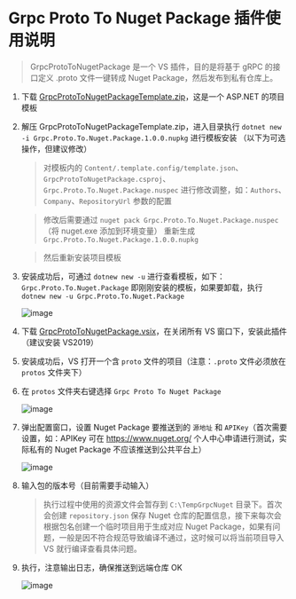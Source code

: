 # Grpc Proto To Nuget Package 插件使用说明

> GrpcProtoToNugetPackage 是一个 VS 插件，目的是将基于 gRPC 的接口定义 .proto 文件一键转成 Nuget Package，然后发布到私有仓库上。 

1. 下载 [GrpcProtoToNugetPackageTemplate.zip](https://github.com/mingdaocom/GrpcProtoToNugetPackage/releases/download/0.0.1/GrpcProtoToNugetPackageTemplate.zip)，这是一个 ASP.NET 的项目模板

1. 解压 GrpcProtoToNugetPackageTemplate.zip，进入目录执行 `dotnet new -i Grpc.Proto.To.Nuget.Package.1.0.0.nupkg` 进行模板安装 （以下为可选操作，但建议修改）
   
   > 对模板内的 `Content/.template.config/template.json`、`GrpcProtoToNugetPackage.csproj`、`Grpc.Proto.To.Nuget.Package.nuspec` 进行修改调整，如：`Authors`、`Company`、`RepositoryUrl` 参数的配置
   
   > 修改后需要通过 `nuget pack Grpc.Proto.To.Nuget.Package.nuspec`（将 nuget.exe 添加到环境变量） 重新生成 `Grpc.Proto.To.Nuget.Package.1.0.0.nupkg`
   
   > 然后重新安装项目模板


1. 安装成功后，可通过 `dotnew new -u` 进行查看模板，如下：`Grpc.Proto.To.Nuget.Package` 即刚刚安装的模板，如果要卸载，执行 `dotnew new -u Grpc.Proto.To.Nuget.Package`

   ![image](https://user-images.githubusercontent.com/7261408/62512104-34d4de80-b849-11e9-86c0-cbc6187d9599.png)

1. 下载 [GrpcProtoToNugetPackage.vsix](https://github.com/mingdaocom/GrpcProtoToNugetPackage/releases/download/0.0.1/GrpcProtoToNugetPackage.vsix)，在关闭所有 VS 窗口下，安装此插件（建议安装 VS2019）

1. 安装成功后，VS 打开一个含 `proto` 文件的项目（注意：`.proto` 文件必须放在 `protos` 文件夹下）

1. 在 `protos` 文件夹右键选择 `Grpc Proto To Nuget Package`

   ![image](https://user-images.githubusercontent.com/7261408/62517122-3dcdac00-b859-11e9-9119-95a8f2729898.png)

1. 弹出配置窗口，设置 Nuget Package 要推送到的 `源地址` 和 `APIKey`（首次需要设置，如：APIKey 可在 https://www.nuget.org/ 个人中心申请进行测试，实际私有的 Nuget Package 不应该推送到公共平台上）
   
   ![image](https://user-images.githubusercontent.com/7261408/62517465-06abca80-b85a-11e9-9596-eb86979599ad.png)
   
1. 输入包的版本号（目前需要手动输入）

   > 执行过程中使用的资源文件会暂存到 `C:\TempGrpcNuget` 目录下。首次会创建 `repository.json` 保存 Nuget 仓库的配置信息，接下来每次会根据包名创建一个临时项目用于生成对应 Nuget Package，如果有问题，一般是因不符合规范导致编译不通过，这时候可以将当前项目导入 VS 就行编译查看具体问题。

1. 执行，注意输出日志，确保推送到远端仓库 OK

   ![image](https://user-images.githubusercontent.com/7261408/62517775-ae28fd00-b85a-11e9-8ff8-2012e1a397f9.png)
